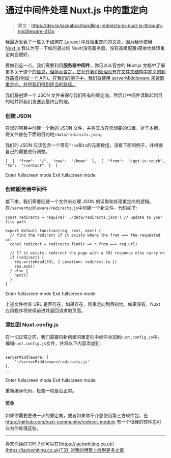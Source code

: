 # 通过中间件处理 Nuxt.js 中的重定向

> 原文：<https://dev.to/jackabox/handling-redirects-in-nuxt-js-through-middleware-413p>

我最近发表了一篇关于[如何在 Laravel](https://jackwhiting.co.uk/posts/handling-seo-redirects-in-a-laravel-application/) 中处理重定向的文章，因为我也使用 [Nuxt.js](https://nuxtjs.org/) 我认为写一下如何通过纯 Nuxt(没有服务器，没有高级配置)简单地处理重定向会很好。

要做到这一点，我们需要利用**服务器中间件**，你可以从官方的 Nuxt.js 文档中了解更多关于这个[的信息，但简而言之，它允许我们处理没有在文件夹结构中定义的额外路径(例如一个 API)。在我们的例子中，我们将使用 serverMiddleware 来读取重定向，并将我们带到适当的路径。](https://nuxtjs.org/api/configuration-servermiddleware)

我们将创建一个 JSON 文件来保存我们所有的重定向，然后让中间件读取起始目的地并将我们发送到最终目的地。

### 创建 JSON

在您的项目中创建一个新的 JSON 文件，并将其放在您想要的位置。对于本例，将文件放在下面的目的地`/data/redirects.json`。

我们的 JSON 应该包含一个带有`from`和`to`的元素数组，请看下面的例子，并根据自己的需要进行调整。

```
[  {  "from":  "/",  "new":  "/home"  },  {  "from":  "/get-in-touch",  "to":  "/contact"  }  ] 
```

Enter fullscreen mode Exit fullscreen mode

### 创建服务器中间件

接下来，我们需要创建一个文件来处理 JSON 的读取和处理重定向的逻辑。在`/serverMiddleware/redirects.js`中创建一个新文件，代码如下:

```
const redirects = require('../data/redirects.json') // update to your file path

export default function(req, rest, next) {
  // find the redirect if it exists where the from === the requested url
  const redirect = redirects.find(r => r.from === req.url)

  // If it exists, redirect the page with a 301 response else carry on
  if (redirect) {
    res.writeHead(301, { Location: redirect.to })
    res.end()
  } else {
    next()
  }
} 
```

Enter fullscreen mode Exit fullscreen mode

上述文件检查 URL 是否存在，如果存在，则重定向到目的地。如果没有，Nuxt 应用程序将继续前进并返回请求的页面。

### 添加到 Nuxt.config.js

在一切正常之前，我们需要将新创建的重定向中间件添加到`nuxt.config.js`中。编辑`nuxt.config.js`文件，并将以下内容添加到:

```
...
serverMiddleware: [
    '~/serverMiddleware/redirects.js'
],
... 
```

Enter fullscreen mode Exit fullscreen mode

重新编译代码，检查一切是否正常。

#### 奖金

如果你需要更进一步的重定向，或者如果你不介意使用第三方软件包，在 https://github.com/nuxt-community/redirect-module 有一个很棒的软件包可以为你处理这些。

* * *

喜欢你读的书吗？你可以在[https://jackwhiting.co.uk](https://jackwhiting.co.uk)T3】的我的博客上找到更多文章